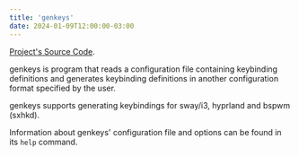 ```yaml
---
title: 'genkeys'
date: 2024-01-09T12:00:00-03:00
---
```

[Project's Source Code](https://github.com/HatsuSixty/AppDrawer).

genkeys is program that reads a configuration file containing keybinding definitions and generates keybinding definitions in another configuration format specified by the user.

genkeys supports generating keybindings for sway/i3, hyprland and bspwm (sxhkd).

Information about genkeys' configuration file and options can be found in its `help` command.
